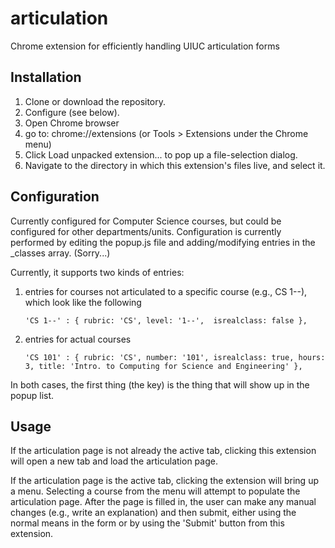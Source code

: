 # articulation
Chrome extension for efficiently handling UIUC articulation forms

Installation
------------

  1. Clone or download the repository.  
  2. Configure (see below).  
  3. Open Chrome browser
  4. go to:  chrome://extensions  (or Tools > Extensions under the Chrome menu)
  5. Click Load unpacked extension... to pop up a file-selection dialog.
  6. Navigate to the directory in which this extension's files live, and select it.


Configuration
-------------

Currently configured for Computer Science courses, but could be configured for other departments/units.  Configuration is currently performed by editing the popup.js file and adding/modifying entries in the _classes array.  (Sorry...)

Currently, it supports two kinds of entries:

  1. entries for courses not articulated to a specific course (e.g., CS 1--), which look like the following
  
     `'CS 1--' : { rubric: 'CS', level: '1--',  isrealclass: false },`

  2. entries for actual courses
  
     `'CS 101' : { rubric: 'CS', number: '101', isrealclass: true, hours: 3, title: 'Intro. to Computing for Science and Engineering' },`

In both cases, the first thing (the key) is the thing that will show up in the popup list.



Usage
-----

If the articulation page is not already the active tab, clicking this
extension will open a new tab and load the articulation page.

If the articulation page is the active tab, clicking the extension
will bring up a menu.  Selecting a course from the menu will attempt
to populate the articulation page.  After the page is filled in, the
user can make any manual changes (e.g., write an explanation) and then
submit, either using the normal means in the form or by using the
'Submit' button from this extension.